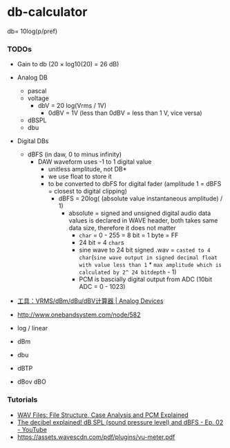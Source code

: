 db-calculator
=============
db= 10log(p/pref)
### TODOs
- Gain to db (20 × log10(20) = 26 dB)
- Analog DB
  - pascal
  - voltage
    - dbV = 20 log(Vrms / 1V)
      - 0dBV = 1V (less than 0dBV = less than 1 V, vice versa)
  - dBSPL
  - dbu
- Digital DBs
  - dBFS (in daw, 0 to minus infinity)
    - DAW waveform uses -1 to 1 digital value
      - unitless amplitude, not DB*
      - we use float to store it
      - to be converted to dbFS for digital fader (amplitude 1 = dBFS = closest to digital clipping)
        - dBFS = 20log( (absolute value instantaneous amplitude) / 1)
          - absolute = signed and unsigned digital audio data values is declared in WAVE header, both takes same data size, therefore it does not matter
            - `char` = 0 - 255 = 8 bit = 1 byte = FF
            - 24 bit = 4 `char`s
            - sine wave to 24 bit signed .wav = `casted to 4 char`(`sine wave output in signed decimal float with value less than 1` * `max amplitude which is calculated by 2^ 24 bitdepth` - 1)
            - PCM is bascially digital output from ADC (10bit ADC = 0 - 1023)

- [工具：VRMS/dBm/dBu/dBV计算器 | Analog Devices](https://www.analog.com/cn/resources/interactive-design-tools/dbconvert.html)
- http://www.onebandsystem.com/node/582
- log / linear


- dBm
- dbu
- dBTP
- dBov
dBO   

### Tutorials
- [WAV Files: File Structure, Case Analysis and PCM Explained](https://www.videoproc.com/resource/wav-file.htm)
- [The decibel explained! dB SPL (sound pressure level) and dBFS - Ep. 02 - YouTube](https://www.youtube.com/watch?v=ERMrgyIMxdg)
- https://assets.wavescdn.com/pdf/plugins/vu-meter.pdf
